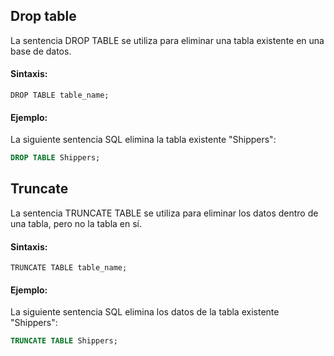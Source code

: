 ## Drop table

La sentencia DROP TABLE se utiliza para eliminar una tabla existente en una base de datos.

#### Sintaxis:

```ssh
DROP TABLE table_name;
```

#### Ejemplo:

La siguiente sentencia SQL elimina la tabla existente "Shippers":

```sql
DROP TABLE Shippers;
```

## Truncate

La sentencia TRUNCATE TABLE se utiliza para eliminar los datos dentro de una tabla, pero no la tabla en sí.

#### Sintaxis:

```ssh
TRUNCATE TABLE table_name;
```

#### Ejemplo:

La siguiente sentencia SQL elimina los datos de la tabla existente "Shippers":

```sql
TRUNCATE TABLE Shippers;
```